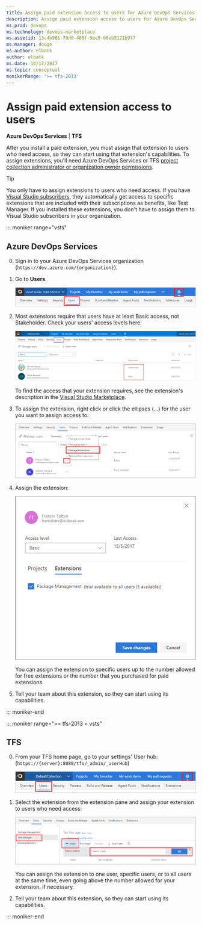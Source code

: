 ```yaml
---
title: Assign paid extension access to users for Azure DevOps Services and TFS
description: Assign paid extension access to users for Azure DevOps Services and Team Foundation Server (TFS)
ms.prod: devops
ms.technology: devops-marketplace
ms.assetid: 13c4b901-70d6-488f-9ee5-00eb3121b977 
ms.manager: douge
ms.author: elbatk
author: elbatk
ms.date: 10/17/2017
ms.topic: conceptual
monikerRange: '>= tfs-2013'
---
```


 

# Assign paid extension access to users

**Azure DevOps Services** | **TFS**

After you install a paid extension, you must assign that extension to users who need access, so they can start using that extension's capabilities. 
To assign extensions, you'll need Azure DevOps Services or TFS [project collection administrator or organization owner permissions](./faq-extensions.md#find-owner).

> [!TIP]
> You only have to assign extensions to users who need access. If you have [Visual Studio subscribers](https://marketplace.visualstudio.com/subscriptions), 
> they automatically get access to specific extensions that are included with their subscriptions as benefits, like Test Manager. If you installed these extensions, you don't have to assign them to Visual Studio subscribers in your organization. 

::: moniker range="vsts"


## Azure DevOps Services 
0.	Sign in to your Azure DevOps Services organization (```https://dev.azure.com/{organization}```).

0.	Go to **Users**.

    ![Azure DevOps Services Users hub](../_shared/_img/users-hub-updated-ui.png)

0.	Most extensions require that users have at least Basic access, not Stakeholder. Check your users' access levels here:

    ![Check user access](_img/assign-extensions/check-user-access.png)

	To find the access that your extension requires, see the extension's description in the [Visual Studio Marketplace](https://marketplace.visualstudio.com).

0.	To assign the extension, right click or click the ellipses (...) for the user you want to assign access to:

	![Manage extensions](_img/assign-extensions/manage-extensions.png)

0.	Assign the extension:

    ![Assign extensions](_img/assign-extensions/assign-extension.png)

	You can assign the extension to specific users up to the number allowed for free extensions or the number that you purchased for paid extensions.

0.	Tell your team about this extension, so they can start using its capabilities.


::: moniker-end

::: moniker range=">= tfs-2013 < vsts"


## TFS

0.  From your TFS home page, go to your settings' User hub: (```https://{server}:8080/tfs/_admin/_userHub```)

    ![TFS server settings](../_shared/_img/users-hub-tfs-updated.png)

0.  Select the extension from the extension pane and assign your extension to users who need access:

    ![Assign extensions](_img/assign-extensions/assign-extension-tfs.png)

    You can assign the extension to one user, specific users, or to all users at the same time, even going above the number allowed 
    for your extension, if necessary.

0.  Tell your team about this extension, so they can start using its capabilities.

::: moniker-end
